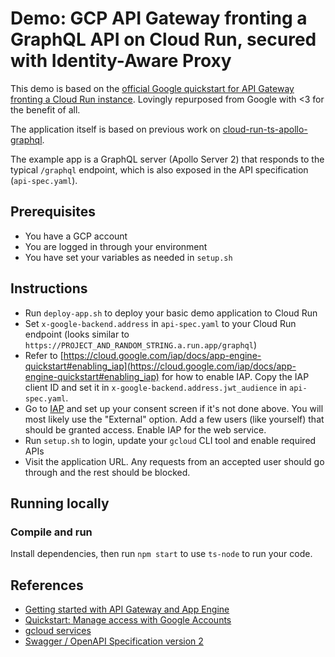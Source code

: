 # Demo: GCP API Gateway fronting a GraphQL API on Cloud Run, secured with Identity-Aware Proxy

This demo is based on the [official Google quickstart for API Gateway fronting a Cloud Run instance](https://cloud.google.com/api-gateway/docs/get-started-cloud-run). Lovingly repurposed from Google with <3 for the benefit of all.

The application itself is based on previous work on [cloud-run-ts-apollo-graphql](https://github.com/mikaelvesavuori/cloud-run-ts-apollo-graphql).

The example app is a GraphQL server (Apollo Server 2) that responds to the typical `/graphql` endpoint, which is also exposed in the API specification (`api-spec.yaml`).

## Prerequisites

- You have a GCP account
- You are logged in through your environment
- You have set your variables as needed in `setup.sh`

## Instructions

- Run `deploy-app.sh` to deploy your basic demo application to Cloud Run
- Set `x-google-backend.address` in `api-spec.yaml` to your Cloud Run endpoint (looks similar to `https://PROJECT_AND_RANDOM_STRING.a.run.app/graphql`)
- Refer to [https://cloud.google.com/iap/docs/app-engine-quickstart#enabling_iap](https://cloud.google.com/iap/docs/app-engine-quickstart#enabling_iap) for how to enable IAP. Copy the IAP client ID and set it in `x-google-backend.address.jwt_audience` in `api-spec.yaml`.
- Go to [IAP](https://console.cloud.google.com/security/iap) and set up your consent screen if it's not done above. You will most likely use the "External" option. Add a few users (like yourself) that should be granted access. Enable IAP for the web service.
- Run `setup.sh` to login, update your `gcloud` CLI tool and enable required APIs
- Visit the application URL. Any requests from an accepted user should go through and the rest should be blocked.

## Running locally

### Compile and run

Install dependencies, then run `npm start` to use `ts-node` to run your code.

## References

- [Getting started with API Gateway and App Engine](https://cloud.google.com/api-gateway/docs/get-started-cloud-run)
- [Quickstart: Manage access with Google Accounts](https://cloud.google.com/iap/docs/app-engine-quickstart#enabling_iap)
- [gcloud services](https://cloud.google.com/sdk/gcloud/reference/services)
- [Swagger / OpenAPI Specification version 2](https://swagger.io/docs/specification/2-0/basic-structure/)
